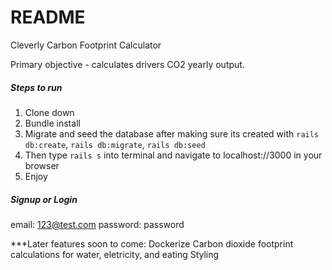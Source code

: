 # README

Cleverly Carbon Footprint Calculator

Primary objective - calculates drivers CO2 yearly output.

##### Steps to run #####
1. Clone down
2. Bundle install
3. Migrate and seed the database after making sure its created with `rails db:create`, `rails db:migrate`, `rails db:seed`
4. Then type `rails s` into terminal and navigate to localhost://3000 in your browser
5. Enjoy

##### Signup or Login #####
email: 123@test.com
password: password

***Later features soon to come:
Dockerize
Carbon dioxide footprint calculations for water, eletricity, and eating
Styling
